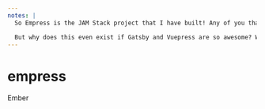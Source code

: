 ```yaml
---
notes: |
  So Empress is the JAM Stack project that I have built! Any of you that know me will now that I'm a bit of an Ember nut, and have been since 2011! And you've probably guessed that Empress is Ember's answer to JAM Stack.

  But why does this even exist if Gatsby and Vuepress are so awesome? Well sure it's great that it's in Ember but there is more about it that is unique. The first fundemental difference is that there isn't a single "Empress" that you can install. There are instead a series of different products
---
```


# empress

Ember

<!-- .element class="fragment" -->
